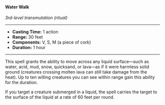 #### Water Walk
*3rd-level transmutation (ritual)*
___
- **Casting Time:** 1 action
- **Range:** 30 feet
- **Components:** V, S, M (a piece of cork)
- **Duration:** 1 hour
---
This spell grants the ability to move across any liquid surface—such as water, acid, mud, snow, quicksand, or lava—as if it were harmless solid ground (creatures crossing molten lava can still take damage from the heat). Up to ten willing creatures you can see within range gain this ability for the duration.

If you target a creature submerged in a liquid, the spell carries the target to the surface of the liquid at a rate of 60 feet per round.